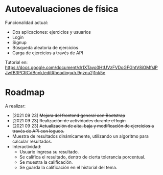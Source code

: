 # Autoevaluaciones de física

Funcionalidad actual:
* Dos aplicaciones: ejercicios y usuarios
* Login
* Signup
* Búsqueda aleatoria de ejercicios
* Carga de ejercicios a través de API

Tutorial en:
https://docs.google.com/document/d/1XTayo0HtUVzFVDoGFGhtV8iOMfslPJwfB3PCRCdBcnk/edit#heading=h.9qznu2j1nk5e


# Roadmap
A realizar:
* [2021 09 23] <s> Mejora del frontend general con Bootstrap </s>
* [2021 09 23] <s> Realización de actividades durante el login </s>
* [2021 09 23] <s> Actualización de alta, baja y modificación de ejercicios a través de API con logueo.</s>
* Muestra de resultados dinámicamente, utilizando un algoritmo para calcular resultados.
* Interactividad:
    - Usuario ingresa su resultado.
    - Se califica el resultado, dentro de cierta tolerancia porcentual.
    - Se muestra la calificación.
    - Se guarda la calificación en el historial del tema.